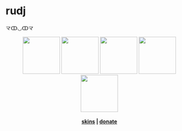 # rudj
龴ↀ◡ↀ龴
<p align="center">
  <img src="https://i.imgur.com/lrUeNuR.png" 
       href="https://open.spotify.com/user/89tcsozemoybuany6gpbk6g3p?si=0f477aa04913431d" 
       width="100" 
       height="100">
  <img src="https://i.imgur.com/HM030lk.png" 
       href="twitch.tv/rudjx3" 
       width="100" 
       height="100">
  <img src="https://i.imgur.com/YWbDUUy.png" 
       href="www.youtube.com/rudjx3" 
       width="100" 
       height="100">
  <img src="https://i.imgur.com/PUQ5uWf.png" 
       href="https://twitter.com/rudjx3" 
       width="100" 
       height="100">
  <img src="https://i.imgur.com/79GpYI7.png" 
       href="osu.ppy.sh/u/rudj" 
       width="100" 
       height="100"> 
  <br></br>
  <b><a href="skins.md">skins</a> |
  <a href="https://streamelements.com/rudjx3/tip">donate</a></b>
</p>

